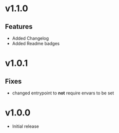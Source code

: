 # v1.1.0
## Features
- Added Changelog
- Added Readme badges

# v1.0.1
## Fixes
- changed entrypoint to **not** require envars to be set

# v1.0.0
- Initial release